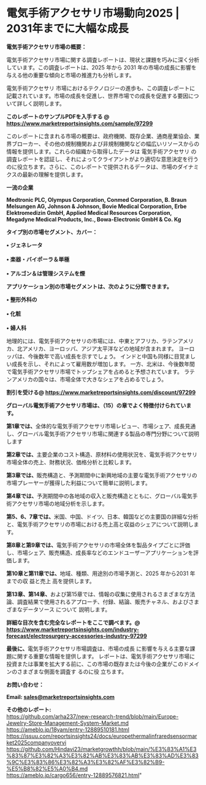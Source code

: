 # 電気手術アクセサリ市場動向2025 | 2031年までに大幅な成長

<strong><b>電気手術アクセサリ市場の概要：</b></strong>

電気手術アクセサリ市場に関する調査レポートは、現状と課題を巧みに深く分析しています。この調査レポートは、2025 年から 2031 年の市場の成長に影響を与える他の重要な傾向と市場の推進力も分析します。

電気手術アクセサリ 市場におけるテクノロジーの進歩も、この調査レポートに記載されています。市場の成長を促進し、世界市場での成長を促進する要因について詳しく説明します。

<strong>このレポートのサンプルPDFを入手する @ <a href=https://www.marketreportsinsights.com/sample/97299>https://www.marketreportsinsights.com/sample/97299</a></strong>

このレポートに含まれる市場の概要は、政府機関、既存企業、通商産業協会、業界ブローカー、その他の規制機関および非規制機関などの幅広いリソースからの情報を提供します。これらの組織から取得したデータは 電気手術アクセサリ の調査レポートを認証し、それによってクライアントがより適切な意思決定を行うのに役立ちます。さらに、このレポートで提供されるデータは、市場のダイナミクスの最新の理解を提供します。

<strong>一流の企業</strong>

<strong><b>Medtronic PLC, Olympus Corporation, Conmed Corporation, B. Braun Melsungen AG, Johnson & Johnson, Bovie Medical Corporation, Erbe Elektromedizin GmbH, Applied Medical Resources Corporation, Megadyne Medical Products, Inc., Bowa-Electronic GmbH & Co. Kg</b></strong>

<strong><b>タイプ別の市場セグメント、カバー：</b></strong>

<strong>• ジェネレータ<br><br>• 楽器・バイポーラ＆単極<br><br>• アルゴン＆は管理システムを煙</strong>

<strong><b>アプリケーション別の市場セグメントは、次のように分類できます。</b></strong>

<strong>• 整形外科の<br><br>• 化粧<br><br>• 婦人科</strong>

 地理的には、電気手術アクセサリの市場には、中東とアフリカ、ラテンアメリカ、北アメリカ、ヨーロッパ、アジア太平洋などの地域が含まれます。 ヨーロッパは、今後数年で高い成長を示すでしょう。 インドと中国も同様に目覚ましい成長を示し、それによって雇用数が増加します。 一方、北米は、今後数年間で電気手術アクセサリ市場でトップシェアを占めると予想されています。 ラテンアメリカの国々は、市場全体で大きなシェアを占めるでしょう。

<strong>割引を受ける@ <a href=https://www.marketreportsinsights.com/discount/97299>https://www.marketreportsinsights.com/discount/97299</a></strong>

<strong><b>グローバル電気手術アクセサリ市場は、（15）の章でよく特徴付けられています。</b></strong>

<strong><b>第</b></strong><strong><b>1章では、</b></strong>全体的な電気手術アクセサリ市場レビュー、市場シェア、成長見通し、グローバル電気手術アクセサリ市場に関連する製品の専門分野について説明します

<strong><b>第2章では、</b></strong>主要企業のコスト構造、原材料の使用状況を、電気手術アクセサリ市場全体の売上、財務状況、価格分析と比較します。

<strong><b>第3章では、</b></strong>販売構造と、予測期間中に新興地域の主要な電気手術アクセサリの市場プレーヤーが獲得した利益について簡単に説明します。

<strong><b>第4章では、</b></strong>予測期間中の各地域の収入と販売構造とともに、グローバル電気手術アクセサリ市場の地域分析を示します。

<strong><b>第5、6、7章では、</b></strong>米国、中国、ドイツ、日本、韓国などの主要国の詳細な分析と、電気手術アクセサリの市場における売上高と収益のシェアについて説明します。

<strong><b>第8章と第9章では、</b></strong>電気手術アクセサリの市場全体を製品タイプごとに評価し、市場シェア、販売構造、成長率などのエンドユーザーアプリケーションを評価します。

<strong><b>第10章と第11章では、</b></strong>地域、種類、用途別の市場予測と、2025 年から2031 年までの収 益と売上 高を提供します。

<strong><b>第13章、第14章、</b></strong>および第15章では、情報の収集に使用されるさまざまな方法論、調査結果で使用されるアプローチ、付録、結論、販売チャネル、およびさまざまなデータソース について 説明します。

<strong>詳細な目次を含む完全なレポートをここで調べます。@ <a href=https://www.marketreportsinsights.com/industry-forecast/electrosurgery-accessories-industry-97299>https://www.marketreportsinsights.com/industry-forecast/electrosurgery-accessories-industry-97299</a></strong>

<strong><b>最後に、</b></strong>電気手術アクセサリ市場調査は、市場の成長 に影響を</a>与える主要な課題に関する重要な情報を提供します。 レポートは、電気手術アクセサリ市場に投資または事業を拡大する前に、この市場の既存または今後の企業がこのドメインのさまざまな側面を調査す るのに役 立ちます。

<strong><b>お問い合わせ：</b></strong>

<strong>Email: </strong><a href=mailto:sales@marketreportsinsights.com><strong>sales@marketreportsinsights.com</strong></a>

<strong>その他のレポート:</strong>
<br>
<a href=https://github.com/arha237/new-research-trend/blob/main/Europe-Jewelry-Store-Management-System-Market.md>https://github.com/arha237/new-research-trend/blob/main/Europe-Jewelry-Store-Management-System-Market.md</a>
<br>
<a href=https://ameblo.jp/18yam/entry-12889510181.html>https://ameblo.jp/18yam/entry-12889510181.html</a>
<br>
<a href=https://issuu.com/reportsinsights24/docs/europethermalinfraredsensormarket2025companyovervi>https://issuu.com/reportsinsights24/docs/europethermalinfraredsensormarket2025companyovervi</a>
<br>
<a href=https://github.com/Hindavi23/marketgrowthh/blob/main/%E3%83%A1%E3%83%87%E3%82%A3%E3%82%AB%E3%83%AB%E3%83%AD%E3%83%9C%E3%83%86%E3%82%A3%E3%82%AF%E3%82%B9-%E5%B8%82%E5%A0%B4.md>https://github.com/Hindavi23/marketgrowthh/blob/main/%E3%83%A1%E3%83%87%E3%82%A3%E3%82%AB%E3%83%AB%E3%83%AD%E3%83%9C%E3%83%86%E3%82%A3%E3%82%AF%E3%82%B9-%E5%B8%82%E5%A0%B4.md</a>
<br>
<a href=https://ameblo.jp/cargo656/entry-12889576821.html>https://ameblo.jp/cargo656/entry-12889576821.html</a>"
